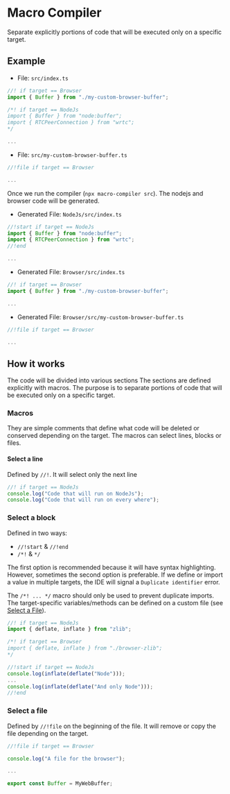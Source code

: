 # Macro Compiler

Separate explicitly portions of code that will
be executed only on a specific target.

## Example

- File: `src/index.ts`
```ts
//! if target == Browser
import { Buffer } from "./my-custom-browser-buffer";

/*! if target == NodeJs
import { Buffer } from "node:buffer";
import { RTCPeerConnection } from "wrtc";
*/

...
```

- File: `src/my-custom-browser-buffer.ts`
```ts
//!file if target == Browser

...
```

Once we run the compiler (`npx macro-compiler src`).
The nodejs and browser code will be generated.

- Generated File: `NodeJs/src/index.ts`
```ts
//!start if target == NodeJs
import { Buffer } from "node:buffer";
import { RTCPeerConnection } from "wrtc";
//!end

...
```

- Generated File: `Browser/src/index.ts`
```ts
//! if target == Browser
import { Buffer } from "./my-custom-browser-buffer";

...
```

- Generated File: `Browser/src/my-custom-browser-buffer.ts`
```ts
//!file if target == Browser

...
```

## How it works

The code will be divided into various sections
The sections are defined explicitly with macros.
The purpose is to separate portions of code that will
be executed only on a specific target.

### Macros

They are simple comments that define what code will be deleted
or conserved depending on the target.
The macros can select lines, blocks or files.

#### Select a line
Defined by `//!`. It will select only the next line
```ts
//! if target == NodeJs
console.log("Code that will run on NodeJs");
console.log("Code that will run on every where");
```

### Select a block
Defined in two ways:
 - `//!start` & `//!end`
 - `/*!` & `*/`

The first option is recommended because it will have syntax highlighting.
However, sometimes the second option is preferable. If we define or import
a value in multiple targets, the IDE will signal a `Duplicate identifier` error.

The `/*! ... */` macro should only be used to prevent duplicate imports.
The target-specific variables/methods can be defined on a custom
file (see [Select a File](#select-a-file)).

```ts
//! if target == NodeJs
import { deflate, inflate } from "zlib";

/*! if target == Browser
import { deflate, inflate } from "./browser-zlib";
*/

//!start if target == NodeJs
console.log(inflate(deflate("Node")));
...
console.log(inflate(deflate("And only Node")));
//!end
```


### Select a file

Defined by `//!file` on the beginning of the file.
It will remove or copy the file depending on the target.

```ts
//!file if target == Browser

console.log("A file for the browser");

...

export const Buffer = MyWebBuffer;
```

